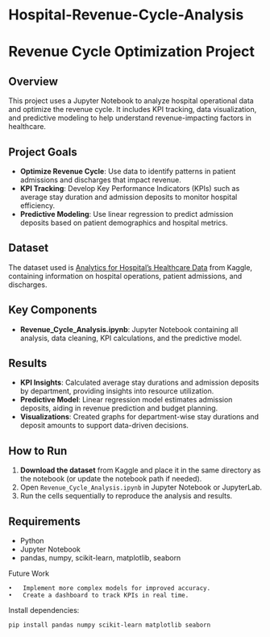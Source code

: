 # Hospital-Revenue-Cycle-Analysis
# Revenue Cycle Optimization Project

## Overview
This project uses a Jupyter Notebook to analyze hospital operational data and optimize the revenue cycle. It includes KPI tracking, data visualization, and predictive modeling to help understand revenue-impacting factors in healthcare.

## Project Goals
- **Optimize Revenue Cycle**: Use data to identify patterns in patient admissions and discharges that impact revenue.
- **KPI Tracking**: Develop Key Performance Indicators (KPIs) such as average stay duration and admission deposits to monitor hospital efficiency.
- **Predictive Modeling**: Use linear regression to predict admission deposits based on patient demographics and hospital metrics.

## Dataset
The dataset used is [Analytics for Hospital’s Healthcare Data](https://www.kaggle.com/dinocojagadeeshr/analytics-for-hospitals-healthcare-data) from Kaggle, containing information on hospital operations, patient admissions, and discharges.

## Key Components
- **Revenue_Cycle_Analysis.ipynb**: Jupyter Notebook containing all analysis, data cleaning, KPI calculations, and the predictive model.

## Results
- **KPI Insights**: Calculated average stay durations and admission deposits by department, providing insights into resource utilization.
- **Predictive Model**: Linear regression model estimates admission deposits, aiding in revenue prediction and budget planning.
- **Visualizations**: Created graphs for department-wise stay durations and deposit amounts to support data-driven decisions.

## How to Run
1. **Download the dataset** from Kaggle and place it in the same directory as the notebook (or update the notebook path if needed).
2. Open `Revenue_Cycle_Analysis.ipynb` in Jupyter Notebook or JupyterLab.
3. Run the cells sequentially to reproduce the analysis and results.

## Requirements
- Python
- Jupyter Notebook
- pandas, numpy, scikit-learn, matplotlib, seaborn

Future Work

	•	Implement more complex models for improved accuracy.
	•	Create a dashboard to track KPIs in real time.


Install dependencies:
```bash
pip install pandas numpy scikit-learn matplotlib seaborn
